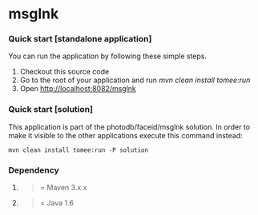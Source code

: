 msglnk
=========

### Quick start [standalone application] ###

You can run the application by following these simple steps.

1. Checkout this source code
2. Go to the root of your application and run *mvn clean install tomee:run*
3. Open <http://localhost:8082/msglnk>

### Quick start [solution] ###

This application is part of the photodb/faceid/msglnk solution. In order to make it visible to the other applications
execute this command instead:

    mvn clean install tomee:run -P solution

### Dependency ###

1. >= Maven 3.x.x 
2. >= Java 1.6

